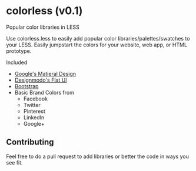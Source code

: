 # colorless (v0.1)
Popular color libraries in LESS

Use colorless.less to easily add popular color libraries/palettes/swatches to your LESS. Easily jumpstart the colors for your website, web app, or HTML prototype.

Included
- [Google's Matieral Design](http://www.google.com/design/spec/style/color.html)
- [Designmodo's Flat UI](http://designmodo.github.io/Flat-UI/)
- [Bootstrap](http://getbootstrap.com)
- Basic Brand Colors from
  - Facebook
  - Twitter
  - Pinterest
  - LinkedIn
  - Google+

## Contributing
Feel free to do a pull request to add libraries or better the code in ways you see fit.